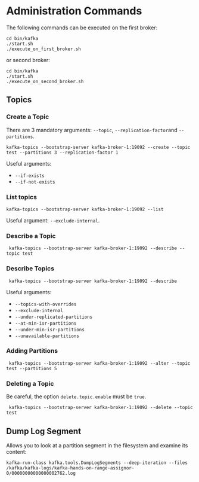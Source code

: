 # Administration Commands

The following commands can be executed on the first broker:

````
cd bin/kafka
./start.sh
./execute_on_first_broker.sh
````

or second broker:
````
cd bin/kafka
./start.sh
./execute_on_second_broker.sh
````


## Topics


### Create a Topic

There are 3 mandatory arguments: `--topic`, `--replication-factor`and `--partitions`.

````
kafka-topics --bootstrap-server kafka-broker-1:19092 --create --topic test --partitions 3 --replication-factor 1
````

Useful arguments: 
* `--if-exists`
* `--if-not-exists`


### List topics

````
kafka-topics --bootstrap-server kafka-broker-1:19092 --list
````

Useful argument: `--exclude-internal`.


### Describe a Topic

````
 kafka-topics --bootstrap-server kafka-broker-1:19092 --describe --topic test
````


### Describe Topics

````
 kafka-topics --bootstrap-server kafka-broker-1:19092 --describe
````

Useful arguments:
* `--topics-with-overrides`
* `--exclude-internal`
* `--under-replicated-partitions`
* `--at-min-isr-partitions`
* `--under-min-isr-partitions`
* `--unavailable-partitions`


### Adding Partitions

````
 kafka-topics --bootstrap-server kafka-broker-1:19092 --alter --topic test --partitions 5
````


### Deleting a Topic

Be careful, the option `delete.topic.enable` must be `true`.

````
 kafka-topics --bootstrap-server kafka-broker-1:19092 --delete --topic test
````


## Dump Log Segment

Allows you to look at a partition segment in the filesystem and examine its content:
````
kafka-run-class kafka.tools.DumpLogSegments --deep-iteration --files /kafka/kafka-logs/kafka-hands-on-range-assignor-0/00000000000000002762.log
````
